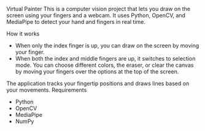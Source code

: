 Virtual Painter
This is a computer vision project that lets you draw on the screen using your fingers and a webcam. It uses Python, OpenCV, and MediaPipe to detect your hand and fingers in real time.

How it works
- When only the index finger is up, you can draw on the screen by moving your finger.
- When both the index and middle fingers are up, it switches to selection mode. You can choose different colors, the eraser, or clear the canvas by moving your fingers over the options at the top of the screen.

The application tracks your fingertip positions and draws lines based on your movements.
Requirements
- Python
- OpenCV
- MediaPipe
- NumPy

